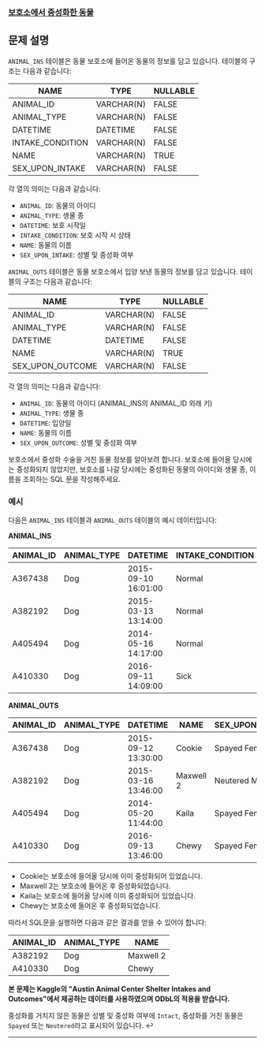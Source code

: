 ### [보호소에서 중성화한 동물](https://school.programmers.co.kr/learn/courses/30/lessons/59045?language=mysql)

## 문제 설명

`ANIMAL_INS` 테이블은 동물 보호소에 들어온 동물의 정보를 담고 있습니다. 테이블의 구조는 다음과 같습니다:

| NAME               | TYPE      | NULLABLE |
|--------------------|-----------|----------|
| ANIMAL_ID          | VARCHAR(N)| FALSE    |
| ANIMAL_TYPE        | VARCHAR(N)| FALSE    |
| DATETIME           | DATETIME  | FALSE    |
| INTAKE_CONDITION   | VARCHAR(N)| FALSE    |
| NAME               | VARCHAR(N)| TRUE     |
| SEX_UPON_INTAKE    | VARCHAR(N)| FALSE    |

각 열의 의미는 다음과 같습니다:
- `ANIMAL_ID`: 동물의 아이디
- `ANIMAL_TYPE`: 생물 종
- `DATETIME`: 보호 시작일
- `INTAKE_CONDITION`: 보호 시작 시 상태
- `NAME`: 동물의 이름
- `SEX_UPON_INTAKE`: 성별 및 중성화 여부

`ANIMAL_OUTS` 테이블은 동물 보호소에서 입양 보낸 동물의 정보를 담고 있습니다. 테이블의 구조는 다음과 같습니다:

| NAME               | TYPE      | NULLABLE |
|--------------------|-----------|----------|
| ANIMAL_ID          | VARCHAR(N)| FALSE    |
| ANIMAL_TYPE        | VARCHAR(N)| FALSE    |
| DATETIME           | DATETIME  | FALSE    |
| NAME               | VARCHAR(N)| TRUE     |
| SEX_UPON_OUTCOME   | VARCHAR(N)| FALSE    |

각 열의 의미는 다음과 같습니다:
- `ANIMAL_ID`: 동물의 아이디 (ANIMAL_INS의 ANIMAL_ID 외래 키)
- `ANIMAL_TYPE`: 생물 종
- `DATETIME`: 입양일
- `NAME`: 동물의 이름
- `SEX_UPON_OUTCOME`: 성별 및 중성화 여부

보호소에서 중성화 수술을 거친 동물 정보를 알아보려 합니다. 보호소에 들어올 당시에는 중성화되지 않았지만, 보호소를 나갈 당시에는 중성화된 동물의 아이디와 생물 종, 이름을 조회하는 SQL 문을 작성해주세요.

### 예시

다음은 `ANIMAL_INS` 테이블과 `ANIMAL_OUTS` 테이블의 예시 데이터입니다:

**ANIMAL_INS**

| ANIMAL_ID | ANIMAL_TYPE | DATETIME           | INTAKE_CONDITION | NAME    | SEX_UPON_INTAKE |
|-----------|-------------|--------------------|------------------|---------|-----------------|
| A367438   | Dog         | 2015-09-10 16:01:00| Normal           | Cookie  | Spayed Female   |
| A382192   | Dog         | 2015-03-13 13:14:00| Normal           | Maxwell 2 | Intact Male     |
| A405494   | Dog         | 2014-05-16 14:17:00| Normal           | Kaila   | Spayed Female   |
| A410330   | Dog         | 2016-09-11 14:09:00| Sick             | Chewy   | Intact Female   |

**ANIMAL_OUTS**

| ANIMAL_ID | ANIMAL_TYPE | DATETIME           | NAME    | SEX_UPON_OUTCOME |
|-----------|-------------|--------------------|---------|------------------|
| A367438   | Dog         | 2015-09-12 13:30:00| Cookie  | Spayed Female    |
| A382192   | Dog         | 2015-03-16 13:46:00| Maxwell 2 | Neutered Male    |
| A405494   | Dog         | 2014-05-20 11:44:00| Kaila   | Spayed Female    |
| A410330   | Dog         | 2016-09-13 13:46:00| Chewy   | Spayed Female    |

- Cookie는 보호소에 들어올 당시에 이미 중성화되어 있었습니다.
- Maxwell 2는 보호소에 들어온 후 중성화되었습니다.
- Kaila는 보호소에 들어올 당시에 이미 중성화되어 있었습니다.
- Chewy는 보호소에 들어온 후 중성화되었습니다.

따라서 SQL문을 실행하면 다음과 같은 결과를 얻을 수 있어야 합니다:

| ANIMAL_ID | ANIMAL_TYPE | NAME    |
|-----------|-------------|---------|
| A382192   | Dog         | Maxwell 2 |
| A410330   | Dog         | Chewy   |

**본 문제는 Kaggle의 "Austin Animal Center Shelter Intakes and Outcomes"에서 제공하는 데이터를 사용하였으며 ODbL의 적용을 받습니다.**

중성화를 거치지 않은 동물은 성별 및 중성화 여부에 `Intact`, 중성화를 거친 동물은 `Spayed` 또는 `Neutered`라고 표시되어 있습니다. ↩

---
